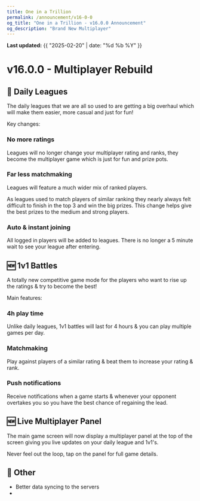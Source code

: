 ```yaml
---
title: One in a Trillion
permalink: /announcement/v16-0-0
og_title: "One in a Trillion - v16.0.0 Announcement"
og_description: "Brand New Multiplayer"
---
```

**Last updated:** {{ "2025-02-20" | date: "%d %b %Y" }}

# v16.0.0 - Multiplayer Rebuild
## 🔄 Daily Leagues
The daily leagues that we are all so used to are getting a big overhaul which will make them easier, more casual and just for fun!

Key changes:
### No more ratings
Leagues will no longer change your multiplayer rating and ranks, they become the multiplayer game which is just for fun and prize pots.


### Far less matchmaking
Leagues will feature a much wider mix of ranked players.

As leagues used to match players of similar ranking they nearly always felt difficult to finish in the top 3 and win the big prizes. This change helps give the best prizes to the medium and strong players.


### Auto & instant joining
All logged in players will be added to leagues.
There is no longer a 5 minute wait to see your league after entering.


## 🆕 1v1 Battles
A totally new competitive game mode for the players who want to rise up the ratings & try to become the best!

Main features:
### 4h play time
Unlike daily leagues, 1v1 battles will last for 4 hours & you can play multiple games per day.


### Matchmaking
Play against players of a similar rating & beat them to increase your rating & rank.


### Push notifications
Receive notifications when a game starts & whenever your opponent overtakes you so you have the best chance of regaining the lead.


## 🆕 Live Multiplayer Panel
The main game screen will now display a multiplayer panel at the top of the screen giving you live updates on your daily league and 1v1's.

Never feel out the loop, tap on the panel for full game details.


## 📶 Other
- Better data syncing to the servers
- 
